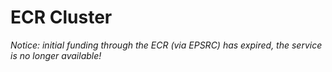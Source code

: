 # ECR Cluster

*Notice: initial funding through the ECR (via EPSRC) has expired, the service is no longer available!*
